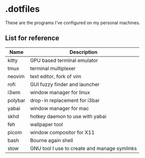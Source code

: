 # .dotfiles

These are the programs I've configured on my personal machines.

## List for reference
| Name    | Description                                  |
|---------|----------------------------------------------|
| kitty   | GPU based terminal emulator                  |
| tmux    | terminal multiplexer                         |
| neovim  | text editor, fork of vim                     |
| rofi    | GUI fuzzy finder and launcher                |  
| i3wm    | window manager for linux                     |
| polybar | drop-in replacement for i3bar                |
| yabai   | window manager for mac                       |
| skhd    | hotkey daemon to use with yabai              |
| feh     | wallpaper tool                               |
| picom   | window compositor for X11                    |
| bash    | Bourne again shell                           |
| stow    | GNU tool I use to create and manage symlinks |
